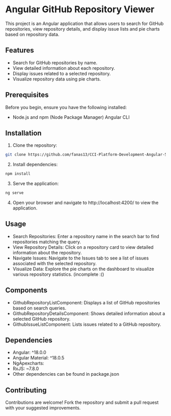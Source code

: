 # Angular GitHub Repository Viewer

This project is an Angular application that allows users to search for GitHub repositories, view repository details, and display issue lists and pie charts based on repository data.

## Features

- Search for GitHub repositories by name.
- View detailed information about each repository.
- Display issues related to a selected repository.
- Visualize repository data using pie charts.

## Prerequisites

Before you begin, ensure you have the following installed:

- Node.js and npm (Node Package Manager) Angular CLI

## Installation

1. Clone the repository:

```bash
git clone https://github.com/fanas13/CCI-Platform-Development-Angular-5-Assessment.git
```
2. Install dependencies:

```bash
npm install
```

3. Serve the application:

```bash
ng serve
```
4. Open your browser and navigate to http://localhost:4200/ to view the application.

## Usage

- Search Repositories: Enter a repository name in the search bar to find repositories matching the query.
 - View Repository Details: Click on a repository card to view detailed information about the repository.
- Navigate Issues: Navigate to the Issues tab to see a list of issues associated with the selected repository.
 - Visualize Data: Explore the pie charts on the dashboard to visualize various repository statistics. (incomplete :()

## Components

 - GithubRepositoryListComponent: Displays a list of GitHub repositories based on search queries.
 - GithubRepositoryDetailsComponent: Shows detailed information about a selected GitHub repository.
 - GithubIssueListComponent: Lists issues related to a GitHub repository.

## Dependencies

 - Angular: ^18.0.0
 - Angular Material: ^18.0.5
 - NgApexcharts: 
 - RxJS: ~7.8.0
 - Other dependencies can be found in package.json

## Contributing
Contributions are welcome! Fork the repository and submit a pull request with your suggested improvements.

